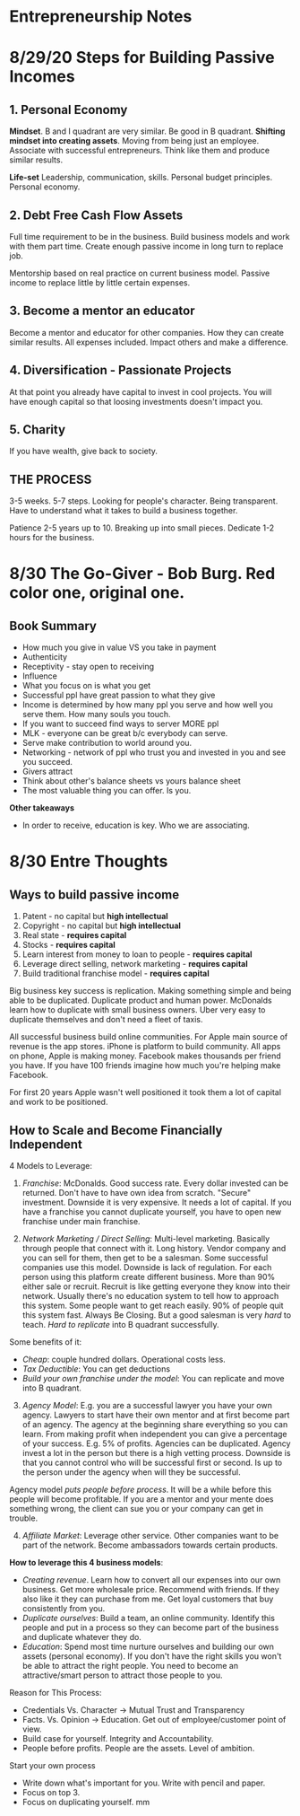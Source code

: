 # Entrepreneurship Notes

# 8/29/20 Steps for Building Passive Incomes

## 1. Personal Economy

**Mindset**. B and I quadrant are very similar. Be good in B quadrant. **Shifting mindset into creating assets**. Moving from being just an employee. Associate with successful entrepreneurs. Think like them and produce similar results.

**Life-set**
Leadership, communication, skills. Personal budget principles. Personal economy.

## 2. Debt Free Cash Flow Assets

Full time requirement to be in the business. Build business models and work with them part time. Create enough passive income in long turn to replace job.

Mentorship based on real practice on current business model. Passive income to replace little by little certain expenses.

## 3. Become a mentor an educator

Become a mentor and educator for other companies. How they can create similar results. All expenses included. Impact others and make a difference.

## 4. Diversification - Passionate Projects

At that point you already have capital to invest in cool projects. You will have enough capital so that loosing investments doesn't impact you.

## 5. Charity

If you have wealth, give back to society.

## THE PROCESS

3-5 weeks. 5-7 steps. Looking for people's character. Being transparent. Have to understand what it takes to build a business together.

Patience 2-5 years up to 10. Breaking up into small pieces. Dedicate 1-2 hours for the business.

# 8/30 The Go-Giver - Bob Burg. Red color one, original one.

## Book Summary

- How much you give in value VS you take in payment
- Authenticity
- Receptivity - stay open to receiving
- Influence
- What you focus on is what you get
- Successful ppl have great passion to what they give
- Income is determined by how many ppl you serve and how well you serve them. How many souls you touch.
- If you want to succeed find ways to server MORE ppl
- MLK - everyone can be great b/c everybody can serve.
- Serve make contribution to world around you.
- Networking - network of ppl who trust you and invested in you and see you succeed.
- Givers attract
- Think about other's balance sheets vs yours balance sheet
- The most valuable thing you can offer. Is you.

**Other takeaways**

- In order to receive, education is key. Who we are associating. 

# 8/30 Entre Thoughts

## Ways to build passive income

1. Patent - no capital but **high intellectual**
2. Copyright - no capital but **high intellectual**
3. Real state - **requires capital**
4. Stocks - **requires capital**
5. Learn interest from money to loan to people - **requires capital**
6. Leverage direct selling, network marketing - **requires capital**
7. Build traditional franchise model - **requires capital**

Big business key success is replication. Making something simple and being able to be duplicated. Duplicate product and human power. McDonalds learn how to duplicate with small business owners. Uber very easy to duplicate themselves and don't need a fleet of taxis.

All successful business build online communities. For Apple main source of revenue is the app stores. iPhone is platform to build community. All apps on phone, Apple is making money. Facebook makes thousands per friend you have. If you have 100 friends imagine how much you're helping make Facebook.

For first 20 years Apple wasn't well positioned it took them a lot of capital and work to be positioned. 

## How to Scale and Become Financially Independent

4 Models to Leverage:

1) *Franchise*: McDonalds. Good success rate. Every dollar invested can be returned. Don't have to have own idea from scratch. "Secure" investment. Downside it is very expensive. It needs a lot of capital. If you have a franchise you cannot duplicate yourself, you have to open new franchise under main franchise.

2) *Network Marketing / Direct Selling*: Multi-level marketing. Basically through people that connect with it. Long history. Vendor company and you can sell for them, then get to be a salesman. Some successful companies use this model. Downside is lack of regulation. For each person using this platform create different business. More than 90% either sale or recruit. Recruit is like getting everyone they know into their network. Usually there's no education system to tell how to approach this system. Some people want to get reach easily. 90% of people quit this system fast. Always Be Closing. But a good salesman is very *hard* to teach. *Hard to replicate* into B quadrant successfully. 

Some benefits of it:
- *Cheap*: couple hundred dollars. Operational costs less.
- *Tax Deductible*: You can get deductions
- *Build your own franchise under the model*: You can replicate and move into B quadrant.

3) *Agency Model*: E.g. you are a successful lawyer you have your own agency. Lawyers to start have their own mentor and at first become part of an agency. The agency at the beginning share everything so you can learn. From making profit when independent you can give a percentage of your success. E.g. 5% of profits. Agencies can be duplicated. Agency invest a lot in the person but there is a high vetting process. Downside is that you cannot control who will be successful first or second. Is up to the person under the agency when will they be successful. 

Agency model *puts people before process*. It will be a while before this people will become profitable. If you are a mentor and your mente does something wrong, the client can sue you or your company can get in trouble.
   
4) *Affiliate Market*: Leverage other service. Other companies want to be part of the network. Become ambassadors towards certain products. 

**How to leverage this 4 business models**:

- *Creating revenue*. Learn how to convert all our expenses into our own business. Get more wholesale price. Recommend with friends. If they also like it they can purchase from me. Get loyal customers that buy consistently from you.
- *Duplicate ourselves*: Build a team, an online community. Identify this people and put in a process so they can become part of the business and duplicate whatever they do.
- *Education*: Spend most time nurture ourselves and building our own assets (personal economy). If you don't have the right skills you won't be able to attract the right people. You need to become an attractive/smart person to attract those people to you. 

Reason for This Process:

- Credentials Vs. Character -> Mutual Trust and Transparency
- Facts. Vs. Opinion -> Education. Get out of employee/customer point of view. 
- Build case for yourself. Integrity and Accountability. 
- People before profits. People are the assets. Level of ambition. 

Start your own process

- Write down what's important for you. Write with pencil and paper.
- Focus on top 3.
- Focus on duplicating yourself.
mm
